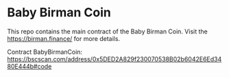
# Baby Birman Coin

This repo contains the main contract of the Baby Birman Coin. Visit the https://birman.finance/ for more details.

Contract BabyBirmanCoin: https://bscscan.com/address/0x5DED2A829f230070538B02b6042E6Ed3480E444b#code
